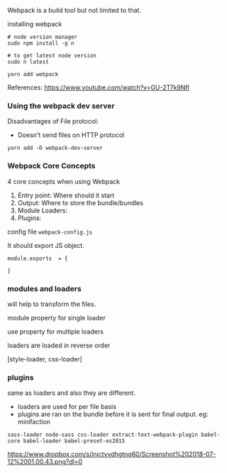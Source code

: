 Webpack is a build tool but not limited to that.

installing webpack

```
# node version manager
sudo npm install -g n

# to get latest node version
sudo n latest

yarn add webpack
```

References:
https://www.youtube.com/watch?v=GU-2T7k9NfI


### Using the webpack dev server
Disadvantages of File protocol:
* Doesn't send files on HTTP protocol
```
yarn add -D webpack-dev-server
```

### Webpack Core Concepts
4 core concepts when using Webpack

1) Entry point: Where should it start
2) Output: Where to store the bundle/bundles
3) Module Loaders:
4) Plugins:

config file
`webpack-config.js`

It should export JS object.
```
module.exports  = {

}
```

### modules and loaders
will help to transform the files.

module property for single loader

use property for multiple loaders

loaders are loaded in reverse order

[style-loader, css-loader]


### plugins
same as loaders and also they are different.
- loaders are used for per file basis
- plugins are ran on the bundle before it is sent for final output.
eg: minifaction

`sass-loader node-sass css-loader extract-text-webpack-plugin babel-core babel-loader babel-preset-es2015`

https://www.dropbox.com/s/injctyvdhgtnq60/Screenshot%202018-07-12%2001.00.43.png?dl=0
